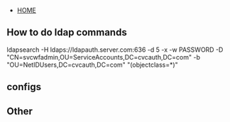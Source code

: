 - [HOME](../../../)

## How to do ldap commands

ldapsearch -H ldaps://ldapauth.server.com:636 -d 5 -x -w PASSWORD -D "CN=svcwfadmin,OU=ServiceAccounts,DC=cvcauth,DC=com" -b "OU=NetIDUsers,DC=cvcauth,DC=com" "(objectclass=*)"

## configs

## Other
